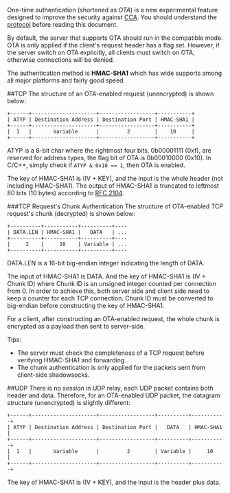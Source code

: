One-time authentication (shortened as _OTA_) is a new experimental feature designed to improve the security against [CCA](https://en.wikipedia.org/wiki/Chosen-ciphertext_attack). You should understand the [protocol](protocol.html) before reading this document.

By default, the server that supports OTA should run in the compatible mode. OTA is only applied if the client's request header has a flag set. However, if the server switch on OTA explicitly, all clients must switch on OTA, otherwise connections will be denied.

The authentication method is **HMAC-SHA1** which has wide supports among all major platforms and fairly good speed.

##TCP
The structure of an OTA-enabled request (unencrypted) is shown below:

```
+------+---------------------+------------------+-----------+
| ATYP | Destination Address | Destination Port | HMAC-SHA1 |
+------+---------------------+------------------+-----------+
|  1   |       Variable      |         2        |    10     |
+------+---------------------+------------------+-----------+
```

ATYP is a 8-bit char where the rightmost four bits, 0b00001111 (0xf), are reserved for address types, the flag bit of OTA is 0b00010000 (0x10). In C/C++, simply check if `ATYP & 0x10 == 1`, then OTA is enabled.

The key of HMAC-SHA1 is (IV + KEY), and the input is the whole header (not including HMAC-SHA1). The output of HMAC-SHA1 is truncated to leftmost 80 bits (10 bytes) according to [RFC 2104](https://tools.ietf.org/html/rfc2104#page-5).

###TCP Request's Chunk Authentication
The structure of OTA-enabled TCP request's chunk (decrypted) is shown below:

```
+----------+-----------+----------+----
| DATA.LEN | HMAC-SHA1 |   DATA   | ...
+----------+-----------+----------+----
|     2    |     10    | Variable | ...
+----------+-----------+----------+----
```

DATA.LEN is a 16-bit big-endian integer indicating the length of DATA.

The input of HMAC-SHA1 is DATA. And the key of HMAC-SHA1 is (IV + Chunk ID) where Chunk ID is an unsigned integer counted per connection from 0. In order to achieve this, both server side and client side need to keep a counter for each TCP connection. Chunk ID must be converted to big-endian before constructing the key of HMAC-SHA1.

For a client, after constructing an OTA-enabled request, the whole chunk is encrypted as a payload then sent to server-side.

Tips:

- The server must check the completeness of a TCP request before verifying HMAC-SHA1 and forwarding.
- The chunk authentication is only applied for the packets sent from client-side shadowsocks.

##UDP
There is no _session_ in UDP relay, each UDP packet contains both header and data. Therefore, for an OTA-enabled UDP packet, the datagram structure (unencrypted) is slightly different:

```
+------+---------------------+------------------+----------+-----------+
| ATYP | Destination Address | Destination Port |   DATA   | HMAC-SHA1 |
+------+---------------------+------------------+----------+-----------+
|  1   |       Variable      |         2        | Variable |     10    |
+------+---------------------+------------------+----------+-----------+
```

The key of HMAC-SHA1 is (IV + KEY), and the input is the header plus data.